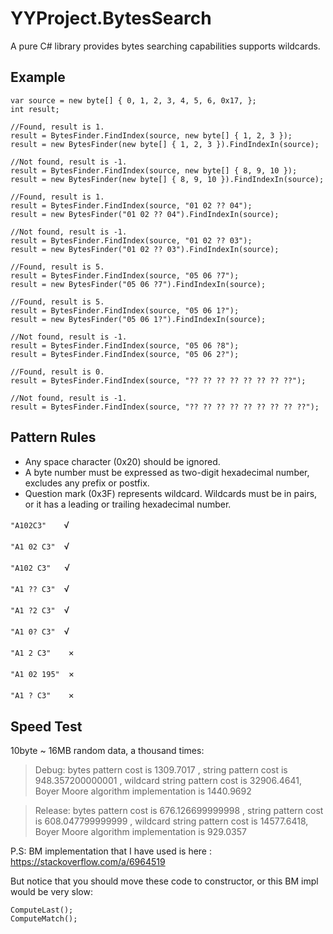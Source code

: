 # YYProject.BytesSearch
A pure C# library provides bytes searching capabilities supports wildcards.

## Example

```
var source = new byte[] { 0, 1, 2, 3, 4, 5, 6, 0x17, };
int result;

//Found, result is 1.
result = BytesFinder.FindIndex(source, new byte[] { 1, 2, 3 });
result = new BytesFinder(new byte[] { 1, 2, 3 }).FindIndexIn(source);

//Not found, result is -1.
result = BytesFinder.FindIndex(source, new byte[] { 8, 9, 10 });
result = new BytesFinder(new byte[] { 8, 9, 10 }).FindIndexIn(source);

//Found, result is 1.
result = BytesFinder.FindIndex(source, "01 02 ?? 04");
result = new BytesFinder("01 02 ?? 04").FindIndexIn(source);

//Not found, result is -1.
result = BytesFinder.FindIndex(source, "01 02 ?? 03");
result = new BytesFinder("01 02 ?? 03").FindIndexIn(source);

//Found, result is 5.
result = BytesFinder.FindIndex(source, "05 06 ?7");
result = new BytesFinder("05 06 ?7").FindIndexIn(source);

//Found, result is 5.
result = BytesFinder.FindIndex(source, "05 06 1?");
result = new BytesFinder("05 06 1?").FindIndexIn(source);

//Not found, result is -1.
result = BytesFinder.FindIndex(source, "05 06 ?8");
result = BytesFinder.FindIndex(source, "05 06 2?");

//Found, result is 0.
result = BytesFinder.FindIndex(source, "?? ?? ?? ?? ?? ?? ?? ??");

//Not found, result is -1.
result = BytesFinder.FindIndex(source, "?? ?? ?? ?? ?? ?? ?? ?? ??");
```

## Pattern Rules
* Any space character (0x20) should be ignored.
* A byte number must be expressed as two-digit hexadecimal number, excludes any prefix or postfix.
* Question mark (0x3F) represents wildcard. Wildcards must be in pairs, or it has a leading or trailing hexadecimal number.

`"A102C3"`　　√

`"A1 02 C3"`　√

`"A102 C3"`　&nbsp;&nbsp;√

`"A1 ?? C3"`　√

`"A1 ?2 C3"`　√

`"A1 0? C3"`　√

`"A1 2 C3"`　　×

`"A1 02 195"`　×

 `"A1 ? C3"`　　×
 
 ## Speed Test

10byte ~ 16MB random data, a thousand times:
 
>Debug: bytes pattern cost is 1309.7017 , string pattern cost is 948.357200000001 , wildcard string pattern cost is 32906.4641, Boyer Moore algorithm implementation is 1440.9692

>Release: bytes pattern cost is 676.126699999998 , string pattern cost is 608.047799999999 , wildcard string pattern cost is 14577.6418, Boyer Moore algorithm implementation is 929.0357
 
P.S: BM implementation that I have used is here : https://stackoverflow.com/a/6964519

But notice that you should move these code to constructor, or this BM impl would be very slow:
```
ComputeLast();
ComputeMatch();
```
